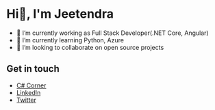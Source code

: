 # Hi👋, I'm Jeetendra
<!--
**JSGund/JSGund** is a ✨ _special_ ✨ repository because its `README.md` (this file) appears on your GitHub profile.

Here are some ideas to get you started:

- 🔭 I’m currently working on ...
- 🌱 I’m currently learning ...
- 👯 I’m looking to collaborate on ...
- 🤔 I’m looking for help with ...
- 💬 Ask me about ...
- 📫 How to reach me: ...
- 😄 Pronouns: ...
- ⚡ Fun fact: ...
-->
- 🔭 I’m currently working as Full Stack Developer(.NET Core, Angular)
- 🌱 I’m currently learning Python, Azure
- 👯 I’m looking to collaborate on open source projects

## Get in touch
- [C# Corner](https://www.c-sharpcorner.com/members/jeetendra-gund) 
- [LinkedIn](https://www.linkedin.com/in/jeetendra-gund/)
- [Twitter](https://twitter.com/Jeet_csharp)
